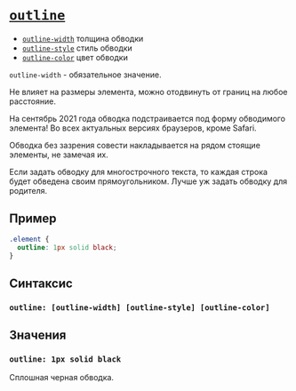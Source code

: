# [`outline`](../index.md)

- [`outline-width`](./STYLES/outline/outline-width.md) толщина обводки
- [`outline-style`](./STYLES/outline/outline-style.md) стиль обводки
- [`outline-color`](./STYLES/outline/outline-color.md) цвет обводки

`outline-width` - обязательное значение.

Не влияет на размеры элемента, можно отодвинуть от границ на любое расстояние.

На сентябрь 2021 года обводка подстраивается под форму обводимого элемента! Во всех актуальных версиях браузеров, кроме Safari.

Обводка без зазрения совести накладывается на рядом стоящие элементы, не замечая их.

Если задать обводку для многострочного текста, то каждая строка будет обведена своим прямоугольником. Лучше уж задать обводку для родителя.

## Пример

```css
.element {
  outline: 1px solid black;
}
```

## Синтаксис

### `outline: [outline-width] [outline-style] [outline-color]`

## Значения

### `outline: 1px solid black`

Сплошная черная обводка.
